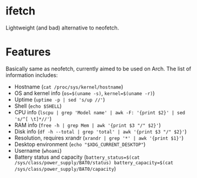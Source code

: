 # ifetch
Lightweight (and bad) alternative to neofetch.

# Features
Basically same as neofetch, currently aimed to be used on Arch.
The list of information includes:
- Hostname (`cat /proc/sys/kernel/hostname`)
- OS and kernel info (`os=$(uname -s)`, `kernel=$(uname -r)`)
- Uptime (`uptime -p | sed 's/up //'`)
- Shell (`echo $SHELL`)
- CPU info (`lscpu | grep 'Model name' | awk -F: '{print $2}' | sed 's/^[ \t]*//'`)
- RAM info (`free -h | grep Mem | awk '{print $3 "/" $2}'`)
- Disk info (`df -h --total | grep 'total' | awk '{print $3 "/" $2}'`)
- Resolution, requires xrandr (`xrandr | grep '*' | awk '{print $1}'`)
- Desktop environment (`echo "$XDG_CURRENT_DESKTOP"`)
- Username (`whoami`)
- Battery status and capacity (`battery_status=$(cat /sys/class/power_supply/BAT0/status)
        battery_capacity=$(cat /sys/class/power_supply/BAT0/capacity`)
